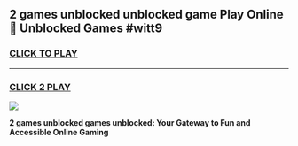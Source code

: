 
## 2 games unblocked unblocked game Play Online 👋 Unblocked Games #witt9
<h3>
<a href="https://premium.freeplayer.one?title=2_games_unblocked&ref=21F">CLICK TO PLAY</a></h3>
<hr>

<h3>
<a href="https://premium.freeplayer.one?title=2_games_unblocked&ref=21F">CLICK 2 PLAY</a>
  
</h3>

<a href="https://premium.freeplayer.one?title=2_games_unblocked&ref=21F/"><img src="https://clearcache.store/games.png"></a>


**2 games unblocked games unblocked: Your Gateway to Fun and Accessible Online Gaming**
